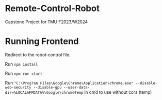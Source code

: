 # Remote-Control-Robot

Capstone Project for TMU F2023/W2024

# Running Frontend

Redirect to the robot-control file.

Run `npm install`

Run `npm run start`

Run `"C:\Program Files\Google\Chrome\Application\chrome.exe" --disable-web-security --disable-gpu --user-data-dir=%LOCALAPPDATA%\Google\chromeTemp` in cmd to use without cors (temp)
